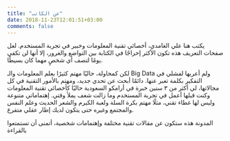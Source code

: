 ```yaml
---
title: "عن الكاتب"
date: 2018-11-23T12:01:51+03:00
comments: false
---
```


يكتب هنا علي الغامدي، أخصائي تقنية المعلومات وخبير في تجربة المستخدم. لعل صفحات التعريف هذه تكون الأكثر إحراجًا في الكتابة بين التواضع والغرور، إلا أنها لن تكفي يومًا لتصف أي شخصٍ مهما كان بسيطًا.

لكن كمحاولة، حاليًا مهتم كثيرًا بعلم المعلومات والـ Big Data ولم أعربها لفشلي في التفكير بكلمة تعبر عنها. دائمًا أبحث عن تحدي جديد، ومهتم بالأمور التقنية في كل مجالاتها، لي أكثر من ٣ سنين خبرة في أرامكو السعودية حاليًا كأخصائي تقنية المعلومات وكنت قبلها أعمل في تجربة المستخدم وما زالت شغف يملأ وقتي. إهتماماتي متنوعة وليس لها غطاء تقني، مثلًا مهتم بكرة السلة ولعبة الكيرم والشعر الحديث وعلم النفس والمجتمع وغيره حتى يتكون لديك إطار عقلي متفرع. 

المدونة هذه ستكون عن مقالات تقنية مختلفة وإهتمامات شخصية، أتمنى أن تستمتعوا بالقراءة
